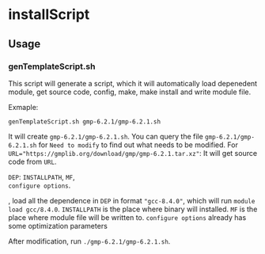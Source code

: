 # installScript

## Usage
### genTemplateScript.sh
This script will generate a script, which it will automatically load depenedent module, get source code, config, make, make install and write module file.

Exmaple:
```
genTemplateScript.sh gmp-6.2.1/gmp-6.2.1.sh 
```
It will create `gmp-6.2.1/gmp-6.2.1.sh`.
You can query the file `gmp-6.2.1/gmp-6.2.1.sh` for `Need to modify` to find out what needs to be modified.
For 
`URL="https://gmplib.org/download/gmp/gmp-6.2.1.tar.xz"`:
It will get source code from `URL`.

`DEP`:
`INSTALLPATH`, 
`MF`,  
`configure options`.

, load all the dependence in `DEP` in format `"gcc-8.4.0"`, which will run `module load gcc/8.4.0`.
`INSTALLPATH` is the place where binary will installed.
`MF` is the place where module file will be written to.
`configure options` already has some optimization parameters

After modification, run `./gmp-6.2.1/gmp-6.2.1.sh`.

